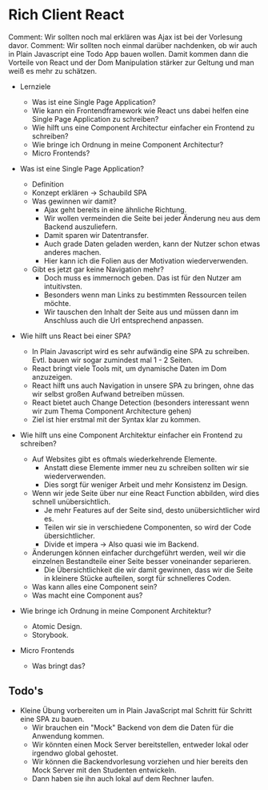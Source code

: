 # Rich Client React

Comment: Wir sollten noch mal erklären was Ajax ist bei der Vorlesung davor.
Comment: Wir sollten noch einmal darüber nachdenken, ob wir auch in Plain Javascript eine Todo App bauen wollen. Damit kommen dann die Vorteile von React und der Dom Manipulation stärker zur Geltung und man weiß es mehr zu schätzen.

- Lernziele
    - Was ist eine Single Page Application?
    - Wie kann ein Frontendframework wie React uns dabei helfen eine Single Page Application zu schreiben?
    - Wie hilft uns eine Component Architectur einfacher ein Frontend zu schreiben?
    - Wie bringe ich Ordnung in meine Component Architectur?
    - Micro Frontends?

- Was ist eine Single Page Application?
    - Definition
    - Konzept erklären -> Schaubild SPA
    - Was gewinnen wir damit?
        - Ajax geht bereits in eine ähnliche Richtung.
        - Wir wollen vermeinden die Seite bei jeder Änderung neu aus dem Backend auszuliefern.
        - Damit sparen wir Datentransfer.
        - Auch grade Daten geladen werden, kann der Nutzer schon etwas anderes machen.
        - Hier kann ich die Folien aus der Motivation wiederverwenden.
    - Gibt es jetzt gar keine Navigation mehr?
        - Doch muss es immernoch geben. Das ist für den Nutzer am intuitivsten. 
        - Besonders wenn man Links zu bestimmten Ressourcen teilen möchte.
        - Wir tauschen den Inhalt der Seite aus und müssen dann im Anschluss auch die Url entsprechend anpassen.
- Wie hilft uns React bei einer SPA?
    - In Plain Javascript wird es sehr aufwändig eine SPA zu schreiben. Evtl. bauen wir sogar zumindest mal 1 - 2 Seiten.
    - React bringt viele Tools mit, um dynamische Daten im Dom anzuzeigen.
    - React hilft uns auch Navigation in unsere SPA zu bringen, ohne das wir selbst großen Aufwand betreiben müssen.
    - React bietet auch Change Detection (besonders interessant wenn wir zum Thema Component Architecture gehen)
    - Ziel ist hier erstmal mit der Syntax klar zu kommen.
- Wie hilft uns eine Component Architektur einfacher ein Frontend zu schreiben?
    - Auf Websites gibt es oftmals wiederkehrende Elemente.
        - Anstatt diese Elemente immer neu zu schreiben sollten wir sie wiederverwenden.
        - Dies sorgt für weniger Arbeit und mehr Konsistenz im Design.
    - Wenn wir jede Seite über nur eine React Function abbilden, wird dies schnell unübersichtlich.
        - Je mehr Features auf der Seite sind, desto unübersichtlicher wird es.
        - Teilen wir sie in verschiedene Componenten, so wird der Code übersichtlicher.
        - Divide et impera -> Also quasi wie im Backend.
    - Änderungen können einfacher durchgeführt werden, weil wir die einzelnen Bestandteile einer Seite besser voneinander separieren.
        - Die Übersichtlichkeit die wir damit gewinnen, dass wir die Seite in kleinere Stücke aufteilen, sorgt für schnelleres Coden.
    - Was kann alles eine Component sein?
    - Was macht eine Component aus?
- Wie bringe ich Ordnung in meine Component Architektur?
    - Atomic Design.
    - Storybook.
- Micro Frontends
    - Was bringt das?

## Todo's

- Kleine Übung vorbereiten um in Plain JavaScript mal Schritt für Schritt eine SPA zu bauen.
    - Wir brauchen ein "Mock" Backend von dem die Daten für die Anwendung kommen.
    - Wir könnten einen Mock Server bereitstellen, entweder lokal oder irgendwo global gehostet.
    - Wir können die Backendvorlesung vorziehen und hier bereits den Mock Server mit den Studenten entwickeln.
    - Dann haben sie ihn auch lokal auf dem Rechner laufen.

